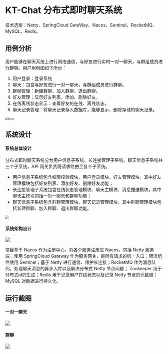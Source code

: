 # KT-Chat 分布式即时聊天系统
技术选型：Netty、SpringCloud GateWay、Nacos、Sentinel、RocketMQ、MySQL、Redis。

## 用例分析

用户能够在聊天系统上进行网络通信，与好友进行实时一对一聊天，与群组成员进行群聊。用户用例图如下所示：

1. 用户登录：登录系统
2. 聊天：包含与好友进行一对一聊天，与群组成员进行群聊。
3. 群聊管理：新建群聊、加入群聊、退出群聊。
4. 好友管理：显示好友列表，添加、删除好友。
5. 在线离线状态显示：查看好友的在线、离线状态。
6. 聊天记录管理：将聊天记录存入数据库，能够显示、删除存储的聊天记录。

<img src="https://cdn.tojintao.cn/Chat原理图.png" alt="img" style="zoom:67%;" />

## 系统设计

#### 系统总体设计

分布式即时聊天系统分为用户信息子系统、长连接管理子系统、聊天信息子系统共三个子系统，API 网关负责将请求路由至各个子系统。

* 用户信息子系统包含权限校验模块、用户登录模块、好友管理模块，其中好友管理模块包括好友列表、添加好友、删除好友功能；
* 长连接管理子系统包含在线状态管理模块、聊天主模块、消息推送模块，其中聊天主模块包括一对一聊天和群聊功能；
* 聊天信息子系统包含群聊管理模块、聊天记录管理模块，其中群聊管理模块包括新建群聊、加入群聊、退出群聊功能。

<img src="https://cdn.tojintao.cn/KT-Chat系统结构图.png" style="zoom:67%;" />

#### 系统架构设计

![](https://cdn.tojintao.cn/KT-Chat系统架构设计.png)

项目基于 Nacos 作为注册中心，将各个服务注册进 Nacos，包括 Netty 服务端；使用 SpringCloud Gateway 作为服务网关，是所有请求的统一入口；限流组件使用 Sentinel；基于 Netty 进行通信、维护长连接；RocketMQ 作为消息队列，处理聊天消息的异步入库以及解决分布式 Netty 节点问题； Zookeeper 用于分布式id的生成；Redis 用于记录用户在线状态以及记录 Netty 节点的元数据；MySQL 对数据进行持久化。

## 运行截图

#### 一对一聊天

![](https://cdn.tojintao.cn/聊天测试1.PNG)

#### 群聊

![](https://cdn.tojintao.cn/群聊测试1.PNG)



